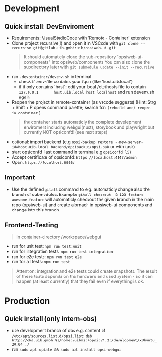 # Development
## Quick install: DevEnviroment
* Requirements: VisualStudioCode with 'Remote - Container' extension
* Clone project recursive(!)  and open it in VSCode with `git clone --recursive git@gitlab.uib.gmbh:uib/opsiweb-ui.git`
    > It should automaticly clone the sub-repository "opsiweb-ui-components" into opsiweb/components
    > You can also clone the subdirectory later with `git submodule update --init --recursive`
* run `.devcontainer/devenv.sh` in terminal
  * check if .env-file contains your fqdn (like 'host.uib.local')
  * if it only contains 'host': edit your local /etc/hosts file to contain `127.0.0.1       host.uib.local host localhost` and run devenv.sh again
* Reopen the project in remote-container (as vscode suggests)
  (Hint: Strg + Shift + P opens command palette; search for: `(rebuild and) reopen in container` )
    > the container starts automaticly the complete develepment enviroment including webgui(nuxt), storybook and playwright
    > but currently NOT opsiconfd! (see next steps)
* optional: import backend (e.g `opsi-backup restore --new-server-id=host.uib.local backend/opsibackup/opsi.bak` or with task)
* start opsiconfd (last command in terminal e.g `opsiconfd l5`)
* Accept certificate of opsiconfd: `https://localhost:4447/admin`
* Open: `https://localhost:8888/`

## Important
* Use the defined `gitall` command to e.g. automaticly change also the branch of submodules.
  Example: `gitall checkout -B 123-feature-awesome-feature` will automaticly checkout the given branch in the main repo (opsiweb-ui) and create a brnach in opsiweb-ui-components and change into this branch.

## Frontend-Testing
> In container-directory /workspace/webgui
* run for unit test: `npm run test:unit`
* run for integration tests: `npm run test:integration`
* run for e2e tests: `npm run test:e2e`
* run for all tests: `npm run test`
> Attention: integration and e2e tests could create snapshots. The result of these tests depends on the hardware and used system - so it can happen (at least currently) that they fail even if everything is ok.

# Production
## Quick install (only intern-obs)
* use development branch of obs e.g. content of `/etc/apt/sources.list.d/opsi.list`: `deb http://obs.uib.gmbh:82/home:/uibmz:/opsi:/4.2:/development/xUbuntu_20.04 ./`
* run `sudo apt update && sudo apt install opsi-webgui`
